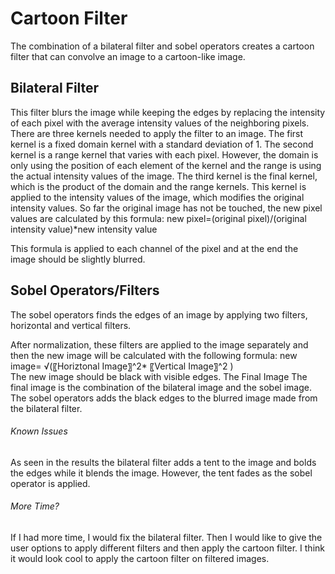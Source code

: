# Cartoon Filter

The combination of a bilateral filter and sobel operators creates a cartoon filter that can convolve an image to a cartoon-like image.

## Bilateral Filter
This filter blurs the image while keeping the edges by replacing the intensity of each pixel with the average intensity values of the neighboring pixels. There are three kernels needed to apply the filter to an image. 
The first kernel is a fixed domain kernel with a standard deviation of 1. 
The second kernel is a range kernel that varies with each pixel. However, the domain is only using the position of each element of the kernel and the range is using the actual intensity values of the image. The third kernel is the final kernel, which is the product of the domain and the range kernels. This kernel is applied to the intensity values of the image, which modifies the original intensity values. So far the original image has not be touched, the new pixel values are calculated by this formula:
 new pixel=(original pixel)/(original intensity value)*new intensity value
 
This formula is applied to each channel of the pixel and at the end the image should be slightly blurred. 

## Sobel Operators/Filters
The sobel operators finds the edges of an image by applying two filters, horizontal and vertical filters. 

After normalization, these filters are applied to the image separately and then the new image will be calculated with the following formula:
new image= √(〖Horiztonal Image〗^2* 〖Vertical Image〗^2 )  
The new image should be black with visible edges. 
The Final Image
The final image is the combination of the bilateral image and the sobel image. The sobel operators adds the black edges to the blurred image made from the bilateral filter. 
 
###### Known Issues
As seen in the results the bilateral filter adds a tent to the image and bolds the edges while it blends the image. However, the tent fades as the sobel operator is applied. 

###### More Time?
If I had more time, I would fix the bilateral filter. Then I would like to give the user options to apply different filters and then apply the cartoon filter. I think it would look cool to apply the cartoon filter on filtered images. 
